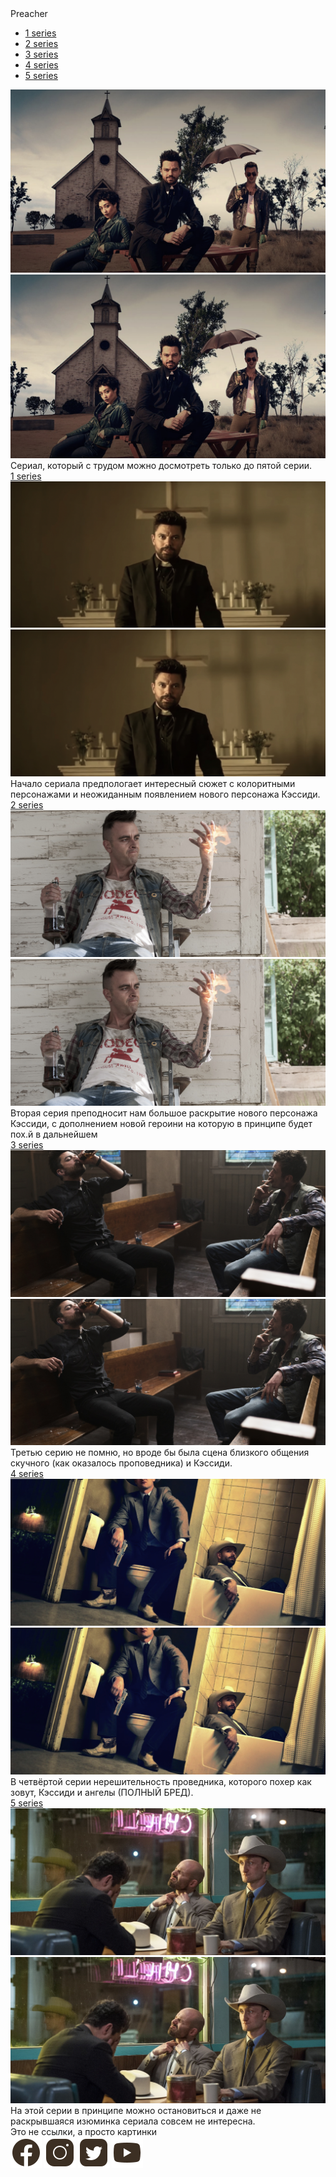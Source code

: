 <!DOCTYPE html>
<html lang="en">
<head>
   <meta charset="UTF-8">
   <meta http-equiv="X-UA-Compatible" content="IE=edge">
   <meta name="viewport" content="width=device-width, initial-scale=1.0">
   <link rel="stylesheet" href="css/style.css">
   <link rel="stylesheet" href="css/media.css">
   <title>Self 9</title>
</head>
<body>
   <div class="wrapper">
      <div class="page1">
         <div class="header">
            <div class="container">
               <div class="header_content">
                  <nav class="nav">
                     <div class="logo">
                        <a>Preacher</a>
                     </div>
                     <div id="menu_burger" onclick="addlock()" class="menu_burger">
                        <span></span>
                     </div>
                     <ul class="ul">
                        <li id="li"><a class="link_head" href="#series1">1 series</a></li>
                        <li id="li"><a class="link_head" href="#series2">2 series</a></li>
                        <li id="li"><a class="link_head" href="#series3">3 series</a></li>
                        <li id="li"><a class="link_head" href="#series4">4 series</a></li>
                        <li id="li"><a class="link_head" href="#series5">5 series</a></li>
                     </ul>
                  </nav>
               </div>
            </div>
         </div>
         <div class="page12">
            <div class="container">
               <div class="page1_body">
                  <div class="col">
                     <div class="img1">
                        <img src="img/bg1.jpg" alt="some">
                     </div>
                     <div class="img2">
                        <img src="img/bg1.jpg" alt="some">
                     </div>
                     <div class="info">
                        <div class="page1_text">
                           Сериал, который с трудом можно досмотреть
                           только до пятой серии.
                        </div>
                     </div>
                  </div>
               </div>
            </div>
         </div>
      </div>
      <div id="series1" class="page11">
         <div class="container">
            <div class="page1_body">
               <div class="link">
                  <a href="series1.html" class="page1_link_series page1_link_series2 title">
                     1 series
                  </a>
               </div>
               <div class="soc">
                  <div class="img121">
                     <img src="img/bg10.jpg" alt="some img">
                  </div>
                  <div class="img122">
                     <img src="img/bg10.jpg" alt="some img">
                  </div>
                  <div class="page_text">
                     <div class="text text3">
                        Начало сериала предпологает интересный сюжет с колоритными 
                        персонажами и неожиданным появлением нового персонажа Кэссиди. 
                     </div>
                  </div>
               </div>
            </div>
         </div>
      </div>
      <div id="series2" class="page02">
         <div class="container">
            <div class="page1_body">
               <div class="link">
                  <a href="series2.html" class="page1_link_series page1_link_series2 title">
                     2 series
                  </a>
               </div>
               <div class="soc">
                  <div class="img121">
                     <img src="img/bg20.jpg" alt="some img">
                  </div>
                  <div class="img122">
                     <img src="img/bg20.jpg" alt="some img">
                  </div>
                  <div class="page_text">
                     <div class="text text3">
                        Вторая серия преподносит нам  большое раскрытие нового персонажа Кэссиди, 
                        с дополнением новой героини на которую в принципе будет пох.й в дальнейшем 
                     </div>
                  </div>
               </div>
            </div>
         </div>
      </div>
      <div id="series3" class="page03">
         <div class="container">
            <div class="page1_body">
               <div class="link">
                  <a href="series3.html" class="page1_link_series page1_link_series2 title">
                     3 series
                  </a>
               </div>
               <div class="soc">
                  <div class="img121">
                     <img src="img/bg30.jpg" alt="some img">
                  </div>
                  <div class="img122">
                     <img src="img/bg30.jpg" alt="some img">
                  </div>
                  <div class="page_text">
                     <div class="text text3">
                        Третью серию не помню, но вроде бы была сцена близкого 
                        общения скучного (как оказалось проповедника) и Кэссиди.
                     </div>
                  </div>
               </div>
            </div>
         </div>
      </div>
      <div id="series4" class="page04">
         <div class="container">
            <div class="page1_body">
               <div class="link">
                  <a href="series4.html" class="page1_link_series page1_link_series2 title">
                     4 series
                  </a>
               </div>
               <div class="soc">
                  <div class="img121">
                     <img src="img/bg40.jpg" alt="some img">
                  </div>
                  <div class="img122">
                     <img src="img/bg40.jpg" alt="some img">
                  </div>
                  <div class="page_text">
                     <div class="text text3">
                        В четвёртой серии нерешительность проведника, которого похер как зовут, 
                        Кэссиди и ангелы (ПОЛНЫЙ БРЕД).
                     </div>
                  </div>
               </div>
            </div>
         </div>
      </div>
      <div id="series5" class="page05">
         <div class="container">
            <div class="page1_body">
               <div class="link">
                  <a href="series5.html" class="page1_link_series page1_link_series2 title">
                     5 series
                  </a>
               </div>
               <div class="soc">
                  <div class="img121">
                     <img src="img/bg50.jpg" alt="some img">
                  </div>
                  <div class="img122">
                     <img src="img/bg50.jpg" alt="some img">
                  </div>
                  <div class="page_text">
                     <div class="text text3">
                        На этой серии в принципе можно остановиться и даже не раскрывшаяся 
                        изюминка сериала совсем не интересна.
                     </div>
                  </div>
               </div>
            </div>
         </div>
      </div>
      <footer class="footer">
         <div class="container">
            <div class="footer_body">
               <div class="footer_title">
                  Это не ссылки, а просто картинки
               </div>
               <div class="footer_link_soces">
                  <a href="#"><img src="img/soc1.png" alt="some img"></a>
                  <a href="#"><img src="img/soc2.png" alt="some img"></a>
                  <a href="#"><img src="img/soc3.png" alt="some img"></a>
                  <a href="#"><img src="img/soc4.png" alt="some img"></a>
               </div>
            </div>
         </div>
      </footer>
   </div>
   <script src="js/jquery-1.9.1.min.js"></script>
   <script src="js/main.js"></script>
   <script>
      $(function(){
      $('a[href^="#"]').click(function(){
      var target = $(this).attr('href');
      $('html, body').animate({scrollTop: $(target).offset().top}, 800);//800 - длительность скроллинга в мс
      return false;
      });
      });
   </script>
</body>
</html>
